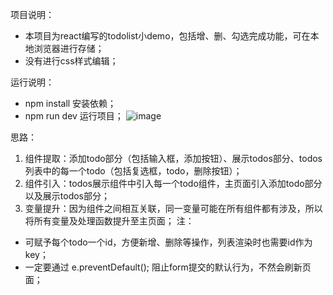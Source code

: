 项目说明：
- 本项目为react编写的todolist小demo，包括增、删、勾选完成功能，可在本地浏览器进行存储；
- 没有进行css样式编辑；

运行说明：
- npm install 安装依赖；
- npm run dev 运行项目；
![image](https://github.com/G-ong/react-todolist-project/assets/78802041/30fc4e10-4006-4f09-9725-dcde22961d61)

思路：
1. 组件提取：添加todo部分（包括输入框，添加按钮）、展示todos部分、todos列表中的每一个todo（包括复选框，todo，删除按钮）；
2. 组件引入：todos展示组件中引入每一个todo组件，主页面引入添加todo部分以及展示todos部分；
3. 变量提升：因为组件之间相互关联，同一变量可能在所有组件都有涉及，所以将所有变量及处理函数提升至主页面；
注：
- 可赋予每个todo一个id，方便新增、删除等操作，列表渲染时也需要id作为key；
- 一定要通过 e.preventDefault(); 阻止form提交的默认行为，不然会刷新页面；
